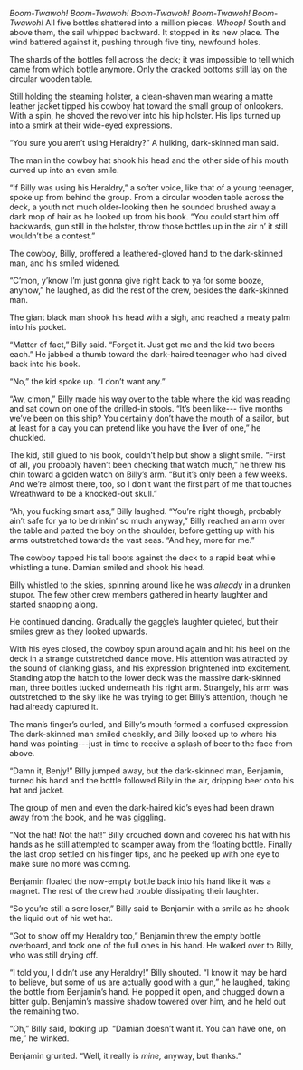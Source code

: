 *Boom-Twawoh! Boom-Twawoh! Boom-Twawoh! Boom-Twawoh! Boom-Twawoh!* All five bottles shattered into a million pieces. *Whoop!* South and above them, the sail whipped backward. It stopped in its new place. The wind battered against it, pushing through five tiny, newfound holes.

The shards of the bottles fell across the deck; it was impossible to tell which came from which bottle anymore. Only the cracked bottoms still lay on the circular wooden table.

Still holding the steaming holster, a clean-shaven man wearing a matte leather jacket tipped his cowboy hat toward the small group of onlookers. With a spin, he shoved the revolver into his hip holster. His lips turned up into a smirk at their wide-eyed expressions.

“You sure you aren’t using Heraldry?” A hulking, dark-skinned man said. 

The man in the cowboy hat shook his head and the other side of his mouth curved up into an even smile.

“If Billy was using his Heraldry,” a softer voice, like that of a young teenager, spoke up from behind the group. From a circular wooden table across the deck, a youth not much older-looking then he sounded brushed away a dark mop of hair as he looked up from his book. “You could start him off backwards, gun still in the holster, throw those bottles up in the air n’ it still wouldn’t be a contest.”

The cowboy, Billy, proffered a leathered-gloved hand to the dark-skinned man, and his smiled widened. 

“C’mon, y’know I’m just gonna give right back to ya for some booze, anyhow,” he laughed, as did the rest of the crew, besides the dark-skinned man.

The giant black man shook his head with a sigh, and reached a meaty palm into his pocket.

“Matter of fact,” Billy said. “Forget it. Just get me and the kid two beers each.” He jabbed a thumb toward the dark-haired teenager who had dived back into his book.

“No,” the kid spoke up. “I don’t want any.”

“Aw, c’mon,” Billy made his way over to the table where the kid was reading and sat down on one of the drilled-in stools. “It’s been like--- five months we’ve been on this ship? You certainly don’t have the mouth of a sailor, but at least for a day you can pretend like you have the liver of one,” he chuckled.

The kid, still glued to his book, couldn’t help but show a slight smile. “First of all, you probably haven’t been checking that watch much,” he threw his chin toward a golden watch on Billy’s arm. “But it’s only been a few weeks. And we’re almost there, too, so I don’t want the first part of me that touches Wreathward to be a knocked-out skull.”

“Ah, you fucking smart ass,” Billy laughed. “You’re right though, probably ain’t safe for ya to be drinkin’ so much anyway,” Billy reached an arm over the table and patted the boy on the shoulder, before getting up with his arms outstretched towards the vast seas. “And hey, more for me.”

The cowboy tapped his tall boots against the deck to a rapid beat while whistling a tune. Damian smiled and shook his head.

Billy whistled to the skies, spinning around like he was *already* in a drunken stupor. The few other crew members gathered in hearty laughter and started snapping along.

He continued dancing. Gradually the gaggle’s laughter quieted, but their smiles grew as they looked upwards.

With his eyes closed, the cowboy spun around again and hit his heel on the deck in a strange outstretched dance move. His attention was attracted by the sound of clanking glass, and his expression brightened into excitement. Standing atop the hatch to the lower deck was the massive dark-skinned man, three bottles tucked underneath his right arm. Strangely, his arm was outstretched to the sky like he was trying to get Billy’s attention, though he had already captured it.

The man’s finger’s curled, and Billy‘s mouth formed a confused expression. The dark-skinned man smiled cheekily, and Billy looked up to where his hand was pointing---just in time to receive a splash of beer to the face from above.

“Damn it, Benjy!” Billy jumped away, but the dark-skinned man, Benjamin, turned his hand and the bottle followed Billy in the air, dripping beer onto his hat and jacket. 

The group of men and even the dark-haired kid’s eyes had been drawn away from the book, and he was giggling.

“Not the hat! Not the hat!” Billy crouched down and covered his hat with his hands as he still attempted to scamper away from the floating bottle. Finally the last drop settled on his finger tips, and he peeked up with one eye to make sure no more was coming.

Benjamin floated the now-empty bottle back into his hand like it was a magnet. The rest of the crew had trouble dissipating their laughter.

“So you’re still a sore loser,” Billy said to Benjamin with a smile as he shook the liquid out of his wet hat.

“Got to show off my Heraldry too,” Benjamin threw the empty bottle overboard, and took one of the full ones in his hand. He walked over to Billy, who was still drying off.

“I told you, I didn’t use any Heraldry!” Billy shouted. “I know it may be hard to believe, but some of us are actually good with a gun,” he laughed, taking the bottle from Benjamin’s hand. He popped it open, and chugged down a bitter gulp. Benjamin’s massive shadow towered over him, and he held out the remaining two.

“Oh,” Billy said, looking up. “Damian doesn’t want it. You can have one, on me,” he winked.

Benjamin grunted. “Well, it really is *mine,* anyway, but thanks.”